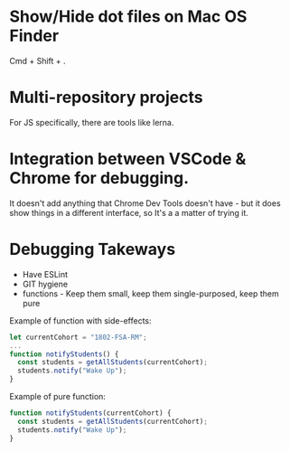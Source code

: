 # Show/Hide dot files on Mac OS Finder
 Cmd + Shift + .

# Multi-repository projects
For JS specifically, there are tools like lerna.

# Integration between VSCode & Chrome for debugging.

It doesn't add anything that Chrome Dev Tools doesn't have - but it does show things in a different interface, so It's a a matter of trying it.

# Debugging Takeways

- Have ESLint
- GIT hygiene
- functions - Keep them small, keep them single-purposed, keep them pure

Example of function with side-effects:

```js
let currentCohort = "1802-FSA-RM";
...
function notifyStudents() {
  const students = getAllStudents(currentCohort);
  students.notify("Wake Up");
}

```

Example of pure function:

```js
function notifyStudents(currentCohort) {
  const students = getAllStudents(currentCohort);
  students.notify("Wake Up");
}
```